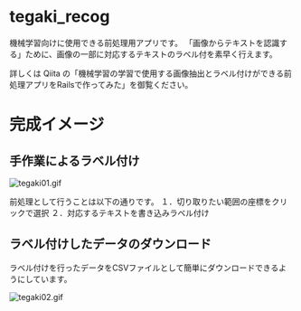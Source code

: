 # tegaki_recog

機械学習向けに使用できる前処理用アプリです。
「画像からテキストを認識する」ために、画像の一部に対応するテキストのラベル付を素早く行えます。

詳しくは Qiita の「機械学習の学習で使用する画像抽出とラベル付けができる前処理アプリをRailsで作ってみた」を御覧ください。

# 完成イメージ

## 手作業によるラベル付け

![tegaki01.gif](https://github.com/ryo813/tegaki_recog/blob/master/app/assets/movies/tegaki01.gif)

前処理として行うことは以下の通りです。
１．切り取りたい範囲の座標をクリックで選択
２．対応するテキストを書き込みラベル付け

## ラベル付けしたデータのダウンロード

ラベル付けを行ったデータをCSVファイルとして簡単にダウンロードできるようにしています。

![tegaki02.gif](https://github.com/ryo813/tegaki_recog/blob/master/app/assets/movies/tegaki02.gif)
